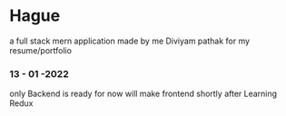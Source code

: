 # Hague
a full stack mern application made by me Diviyam pathak for my resume/portfolio

### 13 - 01 -2022 
only Backend is ready for now will make frontend shortly after Learning Redux 
